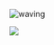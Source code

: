 ![waving](https://capsule-render.vercel.app/api?type=waving&height=200&text=Nalgle&fontAlign=80&fontAlignY=40&color=gradient)

<img src="https://img.shields.io/badge/white?style=flat-square&logo=VisualStudioCode&logoColor=white"/>
